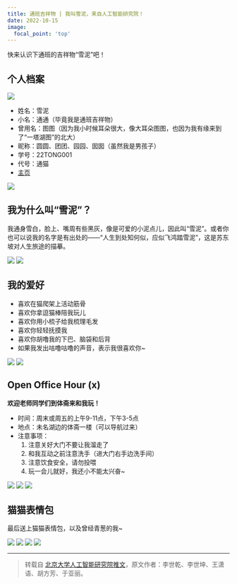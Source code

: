 ```yaml
---
title: 通班吉祥物 | 我叫雪泥，来自人工智能研究院！
date: 2022-10-15
image:
  focal_point: 'top'
---
```


快来认识下通班的吉祥物“雪泥”吧！

<!--more-->

## 个人档案

![](http://assets.tongclass.ac.cn/posts/2022/10-15/tong-cat/tong-cat_0.png)

- 姓名：雪泥
- 小名：通通（毕竟我是通班吉祥物）
- 曾用名：图图（因为我小时候耳朵很大，像大耳朵图图，也因为我有缘来到了“一塔湖图”的北大）
- 昵称：圆圆、团团、园园、囡囡（虽然我是男孩子）
- 学号：22TONG001
- 代号：通猫
- [主页](https://tongclass.ac.cn/author/xueni-tong-tong/)

![](http://assets.tongclass.ac.cn/posts/2022/10-15/tong-cat/tong-cat_2.png)


## 我为什么叫“雪泥”？

我通身雪白，脸上、嘴周有些黑灰，像是可爱的小泥点儿，因此叫“雪泥”。或者你也可以说我的名字是有出处的——“人生到处知何似，应似飞鸿踏雪泥”，这是苏东坡对人生旅途的描摹。

![](http://assets.tongclass.ac.cn/posts/2022/10-15/tong-cat/tong-cat_3.png)
![](http://assets.tongclass.ac.cn/posts/2022/10-15/tong-cat/tong-cat_4.png)


## 我的爱好

- 喜欢在猫爬架上活动筋骨
- 喜欢你拿逗猫棒陪我玩儿
- 喜欢你用小梳子给我梳理毛发
- 喜欢你轻轻抚摸我
- 喜欢你胡噜我的下巴、脑袋和后背
- 如果我发出咕噜咕噜的声音，表示我很喜欢你~

![](http://assets.tongclass.ac.cn/posts/2022/10-15/tong-cat/tong-cat_5.png)
![](http://assets.tongclass.ac.cn/posts/2022/10-15/tong-cat/tong-cat_6.png)


## Open Office Hour (x)
**欢迎老师同学们到体斋来和我玩！**

- 时间：周末或周五的上午9-11点，下午3-5点
- 地点：未名湖边的体斋一楼（可以导航过来）
- 注意事项：
  1. 注意关好大门不要让我溜走了
  2. 和我互动之前注意洗手（进大门右手边洗手间）
  3. 注意饮食安全，请勿投喂
  4. 玩一会儿就好，我还小不能太兴奋~

![](http://assets.tongclass.ac.cn/posts/2022/10-15/tong-cat/tong-cat_7.png)
![](http://assets.tongclass.ac.cn/posts/2022/10-15/tong-cat/tong-cat_8.png)
![](http://assets.tongclass.ac.cn/posts/2022/10-15/tong-cat/tong-cat_9.png)

## 猫猫表情包

最后送上猫猫表情包，以及曾经青葱的我~

![](http://assets.tongclass.ac.cn/posts/2022/10-15/tong-cat/tong-cat_meme_0.png)
![](http://assets.tongclass.ac.cn/posts/2022/10-15/tong-cat/tong-cat_meme_1.png)
![](http://assets.tongclass.ac.cn/posts/2022/10-15/tong-cat/tong-cat_meme_3.png)
![](http://assets.tongclass.ac.cn/posts/2022/10-15/tong-cat/tong-cat_meme_4.png)

---

> 转载自 [北京大学人工智能研究院推文](https://mp.weixin.qq.com/s/Xj10ahQwOAVC2na1gSY3AA)，原文作者：李世乾、李世坤、王潇语、胡方芳、于亚丽。

